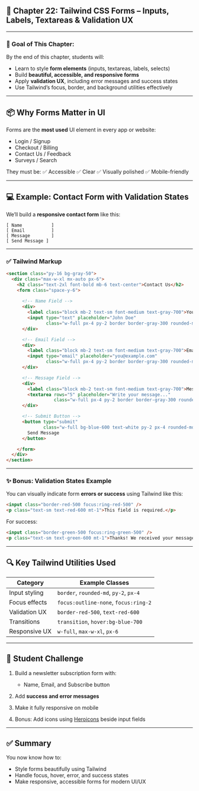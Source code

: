 ## 🧾 Chapter 22: **Tailwind CSS Forms – Inputs, Labels, Textareas & Validation UX**

---

### 🎯 Goal of This Chapter:

By the end of this chapter, students will:

* Learn to style **form elements** (inputs, textareas, labels, selects)
* Build **beautiful, accessible, and responsive forms**
* Apply **validation UX**, including error messages and success states
* Use Tailwind’s focus, border, and background utilities effectively

---

## 📦 Why Forms Matter in UI

Forms are the **most used** UI element in every app or website:

* Login / Signup
* Checkout / Billing
* Contact Us / Feedback
* Surveys / Search

They must be:
✅ Accessible
✅ Clear
✅ Visually polished
✅ Mobile-friendly

---

## 💻 Example: Contact Form with Validation States

We’ll build a **responsive contact form** like this:

```plaintext
[ Name           ]
[ Email          ]
[ Message        ]
[ Send Message ]
```

---

### ✅ Tailwind Markup

```html
<section class="py-16 bg-gray-50">
  <div class="max-w-xl mx-auto px-6">
    <h2 class="text-2xl font-bold mb-6 text-center">Contact Us</h2>
    <form class="space-y-6">
      
      <!-- Name Field -->
      <div>
        <label class="block mb-2 text-sm font-medium text-gray-700">Your Name</label>
        <input type="text" placeholder="John Doe" 
               class="w-full px-4 py-2 border border-gray-300 rounded-md focus:outline-none focus:ring-2 focus:ring-blue-500 focus:border-transparent">
      </div>

      <!-- Email Field -->
      <div>
        <label class="block mb-2 text-sm font-medium text-gray-700">Email Address</label>
        <input type="email" placeholder="you@example.com"
               class="w-full px-4 py-2 border border-gray-300 rounded-md focus:outline-none focus:ring-2 focus:ring-blue-500 focus:border-transparent">
      </div>

      <!-- Message Field -->
      <div>
        <label class="block mb-2 text-sm font-medium text-gray-700">Message</label>
        <textarea rows="5" placeholder="Write your message..."
                  class="w-full px-4 py-2 border border-gray-300 rounded-md focus:outline-none focus:ring-2 focus:ring-blue-500 focus:border-transparent"></textarea>
      </div>

      <!-- Submit Button -->
      <button type="submit"
              class="w-full bg-blue-600 text-white py-2 px-4 rounded-md hover:bg-blue-700 transition">
        Send Message
      </button>

    </form>
  </div>
</section>
```

---

### ✨ Bonus: Validation States Example

You can visually indicate form **errors or success** using Tailwind like this:

```html
<input class="border-red-500 focus:ring-red-500" />
<p class="text-sm text-red-600 mt-1">This field is required.</p>
```

For success:

```html
<input class="border-green-500 focus:ring-green-500" />
<p class="text-sm text-green-600 mt-1">Thanks! We received your message.</p>
```

---

## 🔍 Key Tailwind Utilities Used

| Category      | Example Classes                        |
| ------------- | -------------------------------------- |
| Input styling | `border`, `rounded-md`, `py-2`, `px-4` |
| Focus effects | `focus:outline-none`, `focus:ring-2`   |
| Validation UX | `border-red-500`, `text-red-600`       |
| Transitions   | `transition`, `hover:bg-blue-700`      |
| Responsive UX | `w-full`, `max-w-xl`, `px-6`           |

---

## 🧪 Student Challenge

1. Build a newsletter subscription form with:

   * Name, Email, and Subscribe button
2. Add **success and error messages**
3. Make it fully responsive on mobile
4. Bonus: Add icons using [Heroicons](https://heroicons.com/) beside input fields

---

## ✅ Summary

You now know how to:

* Style forms beautifully using Tailwind
* Handle focus, hover, error, and success states
* Make responsive, accessible forms for modern UI/UX
